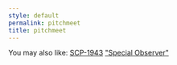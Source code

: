 ```yaml
---
style: default
permalink: pitchmeet
title: pitchmeet
---
```

You may also like:
[SCP-1943](http://scp-wiki.net/scp-1943)
["Special Observer"](http://scp-wiki.net/goc-tale-sequence-special-observer)